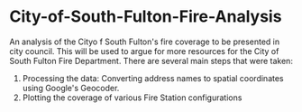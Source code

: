# City-of-South-Fulton-Fire-Analysis
An analysis of the Cityo f South Fulton's fire coverage to be presented in city council. This will be used to argue for more resources for the City of South Fulton Fire Department. There are several main steps that were taken:
1) Processing the data: Converting address names to spatial coordinates using Google's Geocoder.
2) Plotting the coverage of various Fire Station configurations
